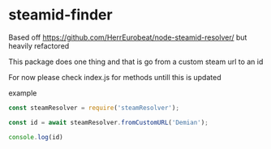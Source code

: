 # steamid-finder
Based off https://github.com/HerrEurobeat/node-steamid-resolver/ but heavily refactored

This package does one thing and that is go from a custom steam url to an id

For now please check index.js for methods untill this is updated

example
```javascript
const steamResolver = require('steamResolver');

const id = await steamResolver.fromCustomURL('Demian');

console.log(id)
```



